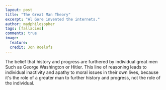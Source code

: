 ```yaml
---
layout: post
title: "The Great Man Theory"
excerpt: "Al Gore invented the internets."
author: madphilosopher
tags: [fallacies]
comments: true
image:
  feature:
  credit: Jon Roelofs
---
```


The belief that history and progress are furthered by individual great men Such as George Washington or Hitler.  This line of reasoning leads to individual inactivity and apathy to moral issues in their own lives, because it's the role of a greater man to further history and progress, not the role of the individual.
